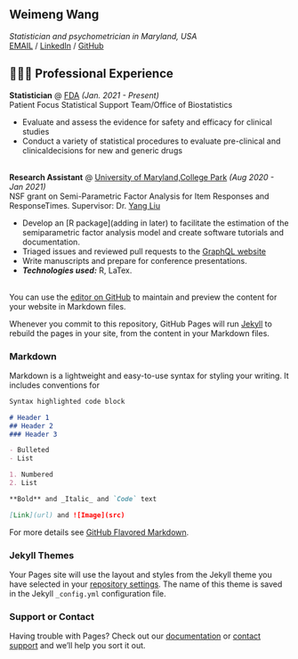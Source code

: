 ## Weimeng Wang

_Statistician and psychometrician in Maryland, USA_<br>
[EMAIL](weimengbonnie@gmail.com) / [LinkedIn](https://www.linkedin.com/in/weimengwang) / [GitHub](https://github.com/wwang1370)

## 👩🏼‍💻 Professional Experience

**Statistician** @ [FDA](https://www.fda.gov/) _(Jan. 2021 - Present)_ <br>
Patient Focus Statistical Support Team/Office of Biostatistics
  - Evaluate and assess the evidence for safety and efficacy for clinical studies
  - Conduct a variety of statistical procedures to evaluate pre-clinical and clinicaldecisions for new and generic drugs
<br><br>

**Research Assistant** @ [University of Maryland,College Park](https://education.umd.edu/measurement-statistics-evaluation-program) _(Aug 2020 - Jan 2021)_ <br>
NSF grant on Semi-Parametric Factor Analysis for Item Responses and ResponseTimes. Supervisor: Dr. [Yang Liu](http://www.terpconnect.umd.edu/~yliu87/)
  - Develop an [R package](adding in later) to facilitate the estimation of the semiparametric factor analysis model and create software tutorials and documentation.
  - Triaged issues and reviewed pull requests to the [GraphQL website](https://github.com/graphql/graphql.github.io/)
  - Write manuscripts and prepare for conference presentations.
  - **_Technologies used:_** R, LaTex.
<br><br>



You can use the [editor on GitHub](https://github.com/wwang1370/digital-CV/edit/gh-pages/index.md) to maintain and preview the content for your website in Markdown files.

Whenever you commit to this repository, GitHub Pages will run [Jekyll](https://jekyllrb.com/) to rebuild the pages in your site, from the content in your Markdown files.

### Markdown

Markdown is a lightweight and easy-to-use syntax for styling your writing. It includes conventions for

```markdown
Syntax highlighted code block

# Header 1
## Header 2
### Header 3

- Bulleted
- List

1. Numbered
2. List

**Bold** and _Italic_ and `Code` text

[Link](url) and ![Image](src)
```

For more details see [GitHub Flavored Markdown](https://guides.github.com/features/mastering-markdown/).

### Jekyll Themes

Your Pages site will use the layout and styles from the Jekyll theme you have selected in your [repository settings](https://github.com/wwang1370/digital-CV/settings/pages). The name of this theme is saved in the Jekyll `_config.yml` configuration file.

### Support or Contact

Having trouble with Pages? Check out our [documentation](https://docs.github.com/categories/github-pages-basics/) or [contact support](https://support.github.com/contact) and we’ll help you sort it out.
